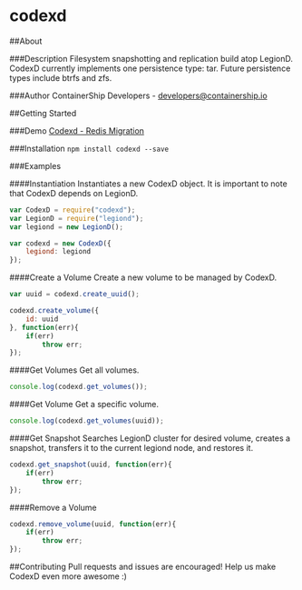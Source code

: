 # codexd

##About

###Description
Filesystem snapshotting and replication build atop LegionD. CodexD currently implements one persistence type: tar. Future persistence types include btrfs and zfs.

###Author
ContainerShip Developers - developers@containership.io

##Getting Started

###Demo
[Codexd - Redis Migration](https://vimeo.com/normanjoyner/codexd-demo-redis-migration)

###Installation
`npm install codexd --save`

###Examples

####Instantiation
Instantiates a new CodexD object. It is important to note that CodexD depends on LegionD.
```javascript
var CodexD = require("codexd");
var LegionD = require("legiond");
var legiond = new LegionD();

var codexd = new CodexD({
    legiond: legiond
});
```

####Create a Volume
Create a new volume to be managed by CodexD.
```javascript
var uuid = codexd.create_uuid();

codexd.create_volume({
    id: uuid
}, function(err){
    if(err)
        throw err;
});
```
####Get Volumes
Get all volumes.
```javascript
console.log(codexd.get_volumes());
```

####Get Volume
Get a specific volume.
```javascript
console.log(codexd.get_volumes(uuid));
```

####Get Snapshot
Searches LegionD cluster for desired volume, creates a snapshot, transfers it to the current legiond node, and restores it.
```javascript
codexd.get_snapshot(uuid, function(err){
    if(err)
        throw err;
});
```

####Remove a Volume
```javascript
codexd.remove_volume(uuid, function(err){
    if(err)
        throw err;
});
```

##Contributing
Pull requests and issues are encouraged! Help us make CodexD even more awesome :)
